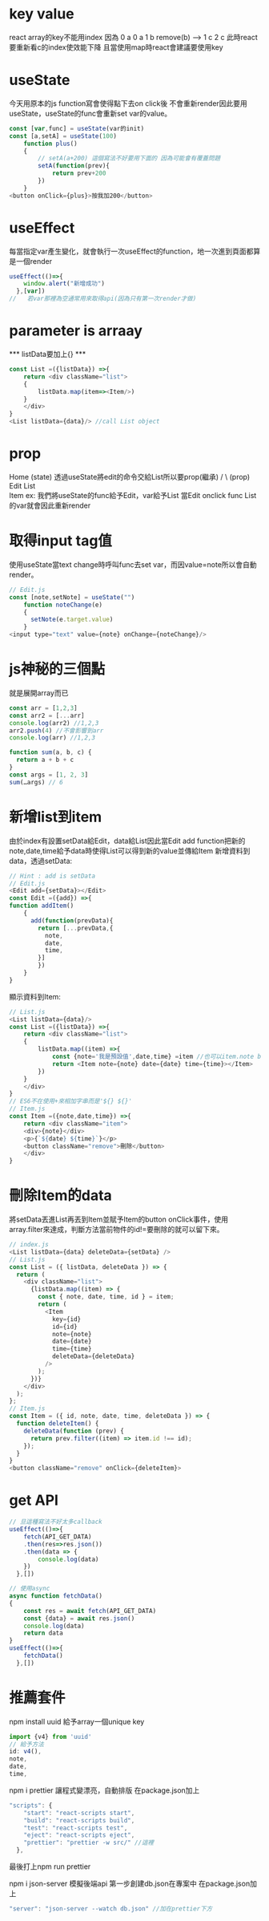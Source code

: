 # key value
react array的key不能用index
因為
0 a                 0 a
1 b remove(b) -->   1 c
2 c
此時react要重新看c的index使效能下降
且當使用map時react會建議要使用key

# useState
今天用原本的js function寫會使得點下去on click後
不會重新render因此要用useState，useState的func會重新set var的value。
```js
const [var,func] = useState(var的init)
const [a,setA] = useState(100)
    function plus()
    {
        // setA(a+200) 這個寫法不好要用下面的 因為可能會有覆蓋問題
        setA(function(prev){
            return prev+200
        })
    }
<button onClick={plus}>按我加200</button>
```

# useEffect
每當指定var產生變化，就會執行一次useEffect的function，地一次進到頁面都算是一個render
```js
useEffect(()=>{
    window.alert("新增成功")
  },[var])
//   若var那裡為空通常用來取得api(因為只有第一次render才做)
```

# parameter is arraay
*** listData要加上{} ***
```js
const List =({listData}) =>{
    return <div className="list">
    {
        listData.map(item=><Item/>)
    }
    </div>
}
<List listData={data}/> //call List object
```
# prop
   Home (state) 透過useState將edit的命令交給List所以要prop(繼承)
   /  \ (prop)
Edit  List
       \
       Item
ex:
我們將useState的func給予Edit，var給予List
當Edit onclick func List的var就會因此重新render

# 取得input tag值
使用useState當text change時呼叫func去set var，而因value=note所以會自動render。
```js
// Edit.js
const [note,setNote] = useState("")
    function noteChange(e)
    {
      setNote(e.target.value)
    }
<input type="text" value={note} onChange={noteChange}/>
```

# js神秘的三個點
就是展開array而已
```js
const arr = [1,2,3]
const arr2 = [...arr]
console.log(arr2) //1,2,3
arr2.push(4) //不會影響到arr
console.log(arr) //1,2,3

function sum(a, b, c) {
  return a + b + c
}
const args = [1, 2, 3]
sum(…args) // 6
```

# 新增list到item
由於index有設置setData給Edit，data給List因此當Edit add function把新的note,date,time給予data時使得List可以得到新的value並傳給Item
新增資料到data，透過setData:
```js
// Hint : add is setData
// Edit.js
<Edit add={setData}></Edit>
const Edit =({add}) =>{
function addItem()
    {
      add(function(prevData){
        return [...prevData,{
          note,
          date,
          time,
        }]
        })
    }
}
```
顯示資料到Item:
```js
// List.js
<List listData={data}/>
const List =({listData}) =>{
    return <div className="list">
    {
        listData.map((item) =>{
            const {note='我是預設值',date,time} =item //也可以item.note but無法給與default value
            return <Item note={note} date={date} time={time}></Item>
        })
    }
    </div>
}
// ES6不在使用+來相加字串而是'${} ${}'
// Item.js
const Item =({note,date,time}) =>{
    return <div className="item">
    <div>{note}</div>
    <p>{`${date} ${time}`}</p> 
    <button className="remove">刪除</button>
    </div>
}
```

# 刪除Item的data
將setData丟進List再丟到Item並賦予Item的button onClick事件，使用array.filter來達成，判斷方法當前物件的id!=要刪除的就可以留下來。
```js
// index.js
<List listData={data} deleteData={setData} />
// List.js
const List = ({ listData, deleteData }) => {
  return (
    <div className="list">
      {listData.map((item) => {
        const { note, date, time, id } = item;
        return (
          <Item
            key={id}
            id={id}
            note={note}
            date={date}
            time={time}
            deleteData={deleteData}
          />
        );
      })}
    </div>
  );
};
// Item.js
const Item = ({ id, note, date, time, deleteData }) => {
  function deleteItem() {
    deleteData(function (prev) {
      return prev.filter((item) => item.id !== id);
    });
  }
}
<button className="remove" onClick={deleteItem}>
```

# get API
```js
// 旦這種寫法不好太多callback
useEffect(()=>{
    fetch(API_GET_DATA)
    .then(res=>res.json())
    .then(data => {
        console.log(data)
    })
  },[])

// 使用async
async function fetchData()
{
    const res = await fetch(API_GET_DATA)
    const {data} = await res.json()
    console.log(data)
    return data
}
useEffect(()=>{
    fetchData() 
  },[])
```

# 推薦套件
npm install uuid
給予array一個unique key
```js
import {v4} from 'uuid'
// 給予方法
id: v4(),
note,
date,
time,
```

npm i prettier
讓程式變漂亮，自動排版
在package.json加上
```js
"scripts": {
    "start": "react-scripts start",
    "build": "react-scripts build",
    "test": "react-scripts test",
    "eject": "react-scripts eject",
    "prettier": "prettier -w src/" //這裡
  },
```
最後打上npm run prettier

npm i json-server
模擬後端api
第一步創建db.json在專案中
在package.json加上
```js
"server": "json-server --watch db.json" //加在prettier下方
```